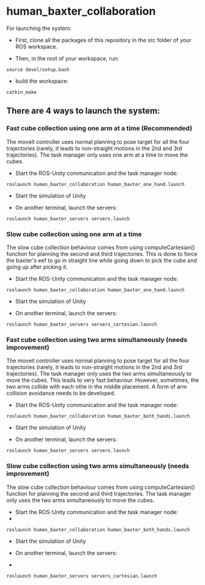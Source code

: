 # human_baxter_collaboration



For launching the system:

- First, clone all the packages of this repository in the src folder of your ROS workspace.

- Then, in the root of your workspace, run:
~~~
source devel/setup.bash
~~~

- build the workspace:
~~~
catkin_make
~~~

## There are 4 ways to launch the system:

### Fast cube collection using one arm at a time (Recommended)

The moveit controller uses normal planning to pose target for all the four trajectories (rarely, it leads to non-straight motions in the 2nd and 3rd trajectories). The task manager only uses one arm at a time to move the cubes.

- Start the ROS-Unity communication and the task manager node:

~~~
roslaunch human_baxter_collaboration human_baxter_one_hand.launch
~~~

- Start the simulation of Unity

- On another terminal, launch the servers:

~~~
roslaunch human_baxter_servers servers.launch
~~~

### Slow cube collection using one arm at a time

The slow cube collection behaviour comes from using computeCartesian() function for planning the second and third trajectories. This is done to force the baxter's eef to go in straight line while going down to pick the cube and going up after picking it. 

- Start the ROS-Unity communication and the task manager node:

~~~
roslaunch human_baxter_collaboration human_baxter_one_hand.launch
~~~

- Start the simulation of Unity

- On another terminal, launch the servers:

~~~
roslaunch human_baxter_servers servers_cartesian.launch
~~~

### Fast cube collection using two arms simultaneously (needs improvement)

The moveit controller uses normal planning to pose target for all the four trajectories (rarely, it leads to non-straight motions in the 2nd and 3rd trajectories). The task manager only uses the two arms simultaneously to move the cubes. This leads to very fast behaviour. However, sometimes, the two arms collide with each othe in the middle placement. A form of arm collision avoidance needs to be developed.

- Start the ROS-Unity communication and the task manager node:

~~~
roslaunch human_baxter_collaboration human_baxter_both_hands.launch
~~~

- Start the simulation of Unity

- On another terminal, launch the servers:

~~~
roslaunch human_baxter_servers servers.launch
~~~

### Slow cube collection using two arms simultaneously (needs improvement)

The slow cube collection behaviour comes from using computeCartesian() function for planning the second and third trajectories. The task manager only uses the two arms simultaneously to move the cubes.

- Start the ROS-Unity communication and the task manager node:
- 
~~~
roslaunch human_baxter_collaboration human_baxter_both_hands.launch
~~~

- Start the simulation of Unity

- On another terminal, launch the servers:
- 
~~~
roslaunch human_baxter_servers servers_cartesian.launch
~~~
